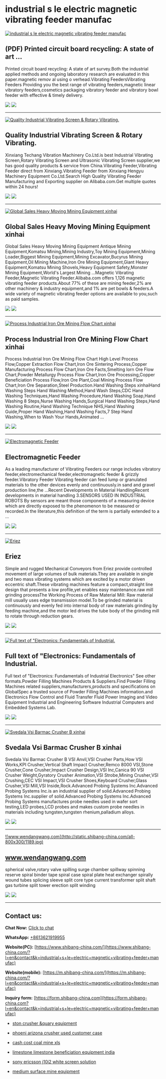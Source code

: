 # industrial s le electric magnetic vibrating feeder manufac

<a href="https://swt.shibang-china.com/?l=en&img&k=industrial+s+le+electric+magnetic+vibrating+feeder+manufac" target="_blank">![industrial s le electric magnetic vibrating feeder manufac](http://static.shibang-china.com/all-800x300/1319.jpg)</a>

## (PDF) Printed circuit board recycling: A state of art …
Printed circuit board recycling: A state of art survey.Both the industrial applied methods and ongoing laboratory research are evaluated in this paper.magnetic remov al using o verhead.Vibrating FeedersVibrating Feeders Providing you the best range of vibrating feeders,magnetic linear vibratory feeders,cosmetics packaging vibratory feeder and vibratory bowl feeder with effective &amp; timely delivery.


<a href="https://whatsapp.shibangsoft.com/WhatsApp.php" target="_blank" title="WhatsApp">![](http://static.shibang-china.com/icon/whatsapp.png)</a> <a href="https://swt.shibang-china.com/?l=en&icon&k=industrial+s+le+electric+magnetic+vibrating+feeder+manufac" target="_blank">![](http://static.shibang-china.com/icon/chat-en.png)</a>

---

<a href="https://swt.shibang-china.com/?l=en&img&k=industrial+s+le+electric+magnetic+vibrating+feeder+manufac" target="_blank">![Quality Industrial Vibrating Screen &amp; Rotary Vibrating.](http://static.shibang-china.com/all-800x300/1501.jpg)</a>

## Quality Industrial Vibrating Screen &amp; Rotary Vibrating.
Xinxiang Techang Vibration Machinery Co.Ltd.is best Industrial Vibrating Screen,Rotary Vibrating Screen and Ultrasonic Vibrating Screen supplier,we has good quality products &amp; service from China.Vibrating Feeder,Vibrating Feeder direct from Xinxiang.Vibrating Feeder from Xinxiang Hengyu Machinery Equipment Co.Ltd.Search High Quality Vibrating Feeder Manufacturing and Exporting supplier on Alibaba.com.Get multiple quotes within 24 hours!


<a href="https://whatsapp.shibangsoft.com/WhatsApp.php" target="_blank" title="WhatsApp">![](http://static.shibang-china.com/icon/whatsapp.png)</a> <a href="https://swt.shibang-china.com/?l=en&icon&k=industrial+s+le+electric+magnetic+vibrating+feeder+manufac" target="_blank">![](http://static.shibang-china.com/icon/chat-en.png)</a>

---

<a href="https://swt.shibang-china.com/?l=en&img&k=industrial+s+le+electric+magnetic+vibrating+feeder+manufac" target="_blank">![Global Sales Heavy Moving Mining Equipment xinhai](http://static.shibang-china.com/all-800x300/1430.jpg)</a>

## Global Sales Heavy Moving Mining Equipment xinhai
Global Sales Heavy Moving Mining Equipment Antique Mining Equipment,Komatsu Mining,Mining Industry,Toy Mining Equipment,Mining Loader,Biggest Mining Equipment,Mining Excavator,Bucyrus Mining Equipment,Oil Mining Machine,Iron Ore Mining Equipment,Giant Heavy Equipment,Komatsu Mining Shovels,Heavy Equipment Safety,Monster Mining Equipment,World's Largest Mining …Magnetic Vibrating Feeder,Magnetic Vibrating Feeder.Alibaba.com offers 1,126 magnetic vibrating feeder products.About 77% of these are mining feeder,2% are other machinery &amp; industry equipment,and 1% are pet bowls &amp; feeders.A wide variety of magnetic vibrating feeder options are available to you,such as paid samples.


<a href="https://whatsapp.shibangsoft.com/WhatsApp.php" target="_blank" title="WhatsApp">![](http://static.shibang-china.com/icon/whatsapp.png)</a> <a href="https://swt.shibang-china.com/?l=en&icon&k=industrial+s+le+electric+magnetic+vibrating+feeder+manufac" target="_blank">![](http://static.shibang-china.com/icon/chat-en.png)</a>

---

<a href="https://swt.shibang-china.com/?l=en&img&k=industrial+s+le+electric+magnetic+vibrating+feeder+manufac" target="_blank">![Process Industrial Iron Ore Mining Flow Chart xinhai](http://static.shibang-china.com/all-800x300/1332.jpg)</a>

## Process Industrial Iron Ore Mining Flow Chart xinhai
Process Industrial Iron Ore Mining Flow Chart High Level Process Flow,Copper Extraction Flow Chart,Iron Ore Sintering Process,Copper Manufacturing Process Flow Chart,Iron Ore Facts,Smelting Iorn Ore Flow Chart,Powder Metallurgy Process Flow Chart,Iron Ore Processing,Copper Beneficiation Process Flow,Iron Ore Plant,Coal Mining Process Flow Chart,Iron Ore Separation,Steel Production.Hand Washing Steps xinhaiHand Washing Steps Hand Washing Method,Hand Wash Steps,CDC Hand Washing Techniques,Hand Washing Procedure,Hand Washing Soap,Hand Washing 8 Steps,Nurse Washing Hands,Surgical Hand Washing Steps,Hand Washing Routine,Hand Washing Technique NHS,Hand Washing Guide,Proper Hand Washing,Hand Washing Facts,7 Step Hand Washing,When to Wash Your Hands,Animated …


<a href="https://whatsapp.shibangsoft.com/WhatsApp.php" target="_blank" title="WhatsApp">![](http://static.shibang-china.com/icon/whatsapp.png)</a> <a href="https://swt.shibang-china.com/?l=en&icon&k=industrial+s+le+electric+magnetic+vibrating+feeder+manufac" target="_blank">![](http://static.shibang-china.com/icon/chat-en.png)</a>

---

<a href="https://swt.shibang-china.com/?l=en&img&k=industrial+s+le+electric+magnetic+vibrating+feeder+manufac" target="_blank">![Electromagnetic Feeder](http://static.shibang-china.com/all-800x300/559.jpg)</a>

## Electromagnetic Feeder
As a leading manufacturer of Vibrating Feeders our range includes vibratory feeder,electromechanical feeder,electromagnetic feeder &amp; grizzly feeder.Vibratory Feeder Vibrating feeder can feed lump or granulated materials to the other devices evenly and continuously.in sand and gravel production line,the …Recent Developments in Material HandlingRecent developments in material handling 3.SENSORS USED IN INDUSTRIAL ROBOTS By sensors are meant those compon&#173;ents of a measuring device which are directly exposed to the phenomenon to be measured or recorded.In the literature,this definition of the term is partially extended to a …


<a href="https://whatsapp.shibangsoft.com/WhatsApp.php" target="_blank" title="WhatsApp">![](http://static.shibang-china.com/icon/whatsapp.png)</a> <a href="https://swt.shibang-china.com/?l=en&icon&k=industrial+s+le+electric+magnetic+vibrating+feeder+manufac" target="_blank">![](http://static.shibang-china.com/icon/chat-en.png)</a>

---

<a href="https://swt.shibang-china.com/?l=en&img&k=industrial+s+le+electric+magnetic+vibrating+feeder+manufac" target="_blank">![Eriez](http://static.shibang-china.com/all-800x300/962.jpg)</a>

## Eriez
Simple and rugged Mechanical Conveyors from Eriez provide controlled movement of large volumes of bulk materials.They are available in single and two mass vibrating systems which are excited by a motor driven eccentric shaft.These vibrating machines feature a compact,straight line design that presents a low profile,yet enables easy maintenance.raw mill grinding processThe Working Process of Raw Material Mill: Raw material mill usually uses edge transmission model.To be grinded material is continuously and evenly fed into internal body of raw materials grinding by feeding machine,and the motor led drives the tube body of the grinding mill to rotate through reduction gears.


<a href="https://whatsapp.shibangsoft.com/WhatsApp.php" target="_blank" title="WhatsApp">![](http://static.shibang-china.com/icon/whatsapp.png)</a> <a href="https://swt.shibang-china.com/?l=en&icon&k=industrial+s+le+electric+magnetic+vibrating+feeder+manufac" target="_blank">![](http://static.shibang-china.com/icon/chat-en.png)</a>

---

<a href="https://swt.shibang-china.com/?l=en&img&k=industrial+s+le+electric+magnetic+vibrating+feeder+manufac" target="_blank">![Full text of &quot;Electronics: Fundamentals of Industrial.](http://static.shibang-china.com/all-800x300/1367.jpg)</a>

## Full text of &quot;Electronics: Fundamentals of Industrial.
Full text of &quot;Electronics: Fundamentals of Industrial Electronics&quot; See other formats.Powder Filling Machines Products &amp; Suppliers.Find Powder Filling Machines related suppliers,manufacturers,products and specifications on GlobalSpec a trusted source of Powder Filling Machines information.and Electronics Flow Control and Fluid Transfer Fluid Power Imaging and Video Equipment Industrial and Engineering Software Industrial Computers and Embedded Systems Lab.


<a href="https://whatsapp.shibangsoft.com/WhatsApp.php" target="_blank" title="WhatsApp">![](http://static.shibang-china.com/icon/whatsapp.png)</a> <a href="https://swt.shibang-china.com/?l=en&icon&k=industrial+s+le+electric+magnetic+vibrating+feeder+manufac" target="_blank">![](http://static.shibang-china.com/icon/chat-en.png)</a>

---

<a href="https://swt.shibang-china.com/?l=en&img&k=industrial+s+le+electric+magnetic+vibrating+feeder+manufac" target="_blank">![Svedala Vsi Barmac Crusher B xinhai](http://static.shibang-china.com/all-800x300/292.jpg)</a>

## Svedala Vsi Barmac Crusher B xinhai
Svedala Vsi Barmac Crusher B VSI Anvil,VSI Crusher Parts,How VSI Works,KPI Crusher,Vertical Shaft Impact Crusher,Remco 8000 VSI,Stone Crusher,Cone Crusher,Impact Crusher Design,VSI Inc,Canica 90 VSI Crusher Weight,Gyratory Crusher Animation,VSI Strobe,Mining Crusher,VSI Crushing,CEC VSI Impact,VSI Crusher Shoes,Keyboard Crusher,Glass Crusher,VSI Mill,VSI Inside,Rock.Advanced Probing Systems Inc.Advanced Probing Systems Inc.is an industrial supplier of solid.Advanced Probing Systems Inc.supplier of solid.Advanced Probing Systems Inc.Advanced Probing Systems manufactures probe needles used in wafer sort testing,LED probes,LCD probes and makes custom probe needles in materials including tungsten,tungsten rhenium,palladium alloys.


<a href="https://whatsapp.shibangsoft.com/WhatsApp.php" target="_blank" title="WhatsApp">![](http://static.shibang-china.com/icon/whatsapp.png)</a> <a href="https://swt.shibang-china.com/?l=en&icon&k=industrial+s+le+electric+magnetic+vibrating+feeder+manufac" target="_blank">![](http://static.shibang-china.com/icon/chat-en.png)</a>

---

<a href="https://swt.shibang-china.com/?l=en&img&k=industrial+s+le+electric+magnetic+vibrating+feeder+manufac" target="_blank">![www.wendangwang.com](http://static.shibang-china.com/all-800x300/1189.jpg)</a>

## www.wendangwang.com
spherical valve,rotary valve spilling surge chamber spillway spinning reserve spiral binder tape spiral case spiral plate heat exchanger spirally wound tubes splicing sleeve split core type current transformer split shaft gas turbine split tower erection split winding

<a href="https://whatsapp.shibangsoft.com/WhatsApp.php" target="_blank" title="WhatsApp">![](http://static.shibang-china.com/icon/whatsapp.png)</a> <a href="https://swt.shibang-china.com/?l=en&icon&k=industrial+s+le+electric+magnetic+vibrating+feeder+manufac" target="_blank">![](http://static.shibang-china.com/icon/chat-en.png)</a>

---
## Contact us:

**Chat Now:** [Click to chat](https://swt.shibang-china.com?l=en&contact&k=industrial+s+le+electric+magnetic+vibrating+feeder+manufac)

**WhatsApp:**  [+8613621919955](https://whatsapp.shibangsoft.com/WhatsApp.php)

**Website(PC):** [https://www.shibang-china.com/](https://www.shibang-china.com/?l=en&contact&k=industrial+s+le+electric+magnetic+vibrating+feeder+manufac)

**Website(mobile):** [https://m.shibang-china.com/](https://m.shibang-china.com/?l=en&contact&k=industrial+s+le+electric+magnetic+vibrating+feeder+manufac)

**Inquiry form:** [https://form.shibang-china.com](https://form.shibang-china.com?l=en&contact&k=industrial+s+le+electric+magnetic+vibrating+feeder+manufac)

* [ston crusher &quary equipment](../169/ston%20crusher%20%26quary%20equipment.md)

* [phoeni arizona crusher used customer case](../162/phoeni%20arizona%20crusher%20used%20customer%20case.md)

* [cash cost coal mine xls](../162/cash%20cost%20coal%20mine%20xls.md)

* [limestone limestone beneficiation equipment india](../163/limestone%20limestone%20beneficiation%20equipment%20india.md)

* [sony ericsson j10i2 white screen solution](../164/sony%20ericsson%20j10i2%20white%20screen%20solution.md)

* [medium surface mine equipment](../169/medium%20surface%20mine%20equipment.md)